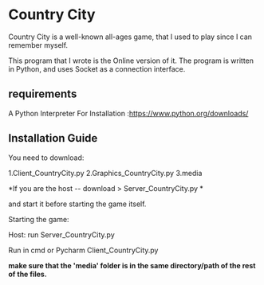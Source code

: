 # Country City

Country City is a well-known all-ages game, that I used to play since I can remember myself.

This program that I wrote is the Online version of it.
The program is written in Python, and uses Socket as a connection interface.


## requirements

A Python Interpreter 
For Installation :https://www.python.org/downloads/


## Installation Guide

You need to download:

  1.Client_CountryCity.py
  2.Graphics_CountryCity.py
  3.media
 
*If you are the host -- download > Server_CountryCity.py *

and start it before starting the game itself.

Starting the game:

Host: run Server_CountryCity.py
  
Run in cmd or Pycharm Client_CountryCity.py

**make sure that the 'media' folder is in the same directory/path of the rest of the files.** 

